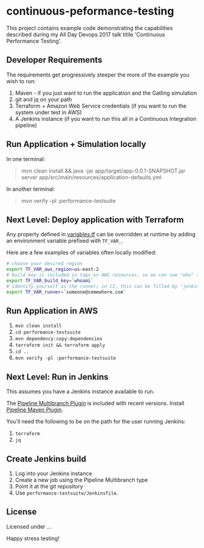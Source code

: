 # continuous-peformance-testing

This project contains example code demonstrating the capabilities described during my All Day Devops 2017 talk
titile 'Continuous Performance Testing'.

## Developer Requirements

The requirements get progressively steeper the more of the example you wish to run:

1. Maven - if you just want to run the application and the Gatling simulation
2. git and jq on your path
3. Terraform + Amazon Web Service credentials (if you want to run the system under test in AWS)
4. A Jenkins instance (if you want to run this all in a Continuous Integration pipeline)

## Run Application + Simulation locally

In one terminal:

> mvn clean install && java -jar app/target/app-0.0.1-SNAPSHOT.jar server app/src/main/resources/application-defaults.yml

In another terminal:

> mvn verify -pl :performance-testsuite

## Next Level: Deploy application with Terraform

Any property defined in [variables.tf](variables.tf) can be overridden at runtime by adding an environment variable 
prefixed with `TF_VAR_`.

Here are a few examples of variables often locally modified:

```bash
# choose your desired region
export TF_VAR_aws_region=us-east-2
# build_key is included in tags on AWS resources, so we can see "who" (self identified) created them
export TF_VAR_build_key=`whoami`
# identify yourself as the runner; in CI, this can be filled by 'jenkins' or the developer's email address
export TF_VAR_runner=`someone@somewhere.com`
```

## Run Application in AWS

1. `mvn clean install`
2. `cd performance-testsuite`
3. `mvn dependency:copy-dependencies`
3. `terraform init && terraform apply`
4. `cd ..`
5. `mvn verify -pl :performance-testsuite`

## Next Level: Run in Jenkins

This assumes you have a Jenkins instance available to run.

The [Pipeline Multibranch Plugin](https://wiki.jenkins.io/display/JENKINS/Pipeline+Multibranch+Plugin) is included with
recent versions. 
Install [Pipeline Maven Plugin](https://wiki.jenkins.io/display/JENKINS/Pipeline+Maven+Plugin).

You'll need the following to be on the path for the user running Jenkins:

1. `terraform`
2. `jq`

## Create Jenkins build

1. Log into your Jenkins instance
2. Create a new job using the Pipeline Multibranch type
3. Point it at the git repository
4. Use `performance-testsuite/Jenkinsfile`.

## License

Licensed under ...

Happy stress testing!


